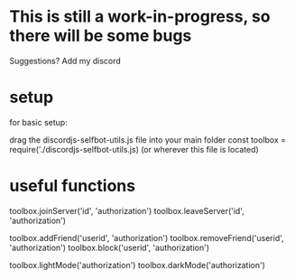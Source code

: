 # This is still a work-in-progress, so there will be some bugs

Suggestions? Add my discord
# setup

for basic setup:

drag the discordjs-selfbot-utils.js file into your main folder
const toolbox = require('./discordjs-selfbot-utils.js) (or wherever this file is located)

# useful functions

toolbox.joinServer('id', 'authorization')
toolbox.leaveServer('id', 'authorization')

toolbox.addFriend('userid', 'authorization')
toolbox.removeFriend('userid', 'authorization')
toolbox.block('userid', 'authorization')

toolbox.lightMode('authorization')
toolbox.darkMode('authorization')
